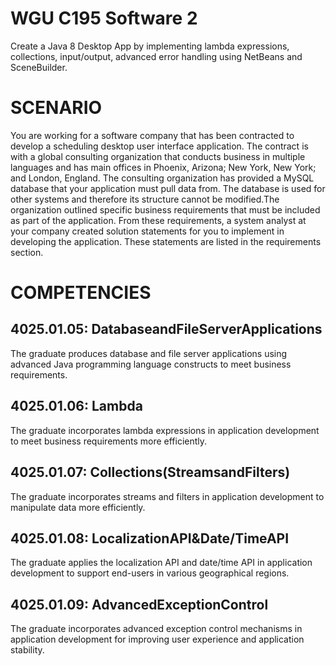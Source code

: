 # WGU C195 Software 2
Create a Java 8 Desktop App by implementing lambda expressions, collections, input/output, advanced error handling using NetBeans and SceneBuilder.

# SCENARIO
You are working for a software company that has been contracted to develop a scheduling desktop user interface application. The contract is with a global consulting organization that conducts business in multiple languages and has main offices in Phoenix, Arizona; New York, New York; and London, England. The consulting organization has provided a MySQL database that your application must pull data from. The database is used for other systems and therefore its structure cannot be modified.The organization outlined specific business requirements that must be included as part of the application. From these requirements, a system analyst at your company created solution statements for you to implement in developing the application. These statements are listed in the requirements section.

# COMPETENCIES
## 4025.01.05: DatabaseandFileServerApplications
The graduate produces database and file server applications using advanced Java programming language constructs to meet business requirements.

## 4025.01.06: Lambda
The graduate incorporates lambda expressions in application development to meet business requirements more efficiently.

## 4025.01.07: Collections(StreamsandFilters)
The graduate incorporates streams and filters in application development to manipulate data more efficiently.

## 4025.01.08: LocalizationAPI&Date/TimeAPI
The graduate applies the localization API and date/time API in application development to support end-users in various geographical regions.

## 4025.01.09: AdvancedExceptionControl
The graduate incorporates advanced exception control mechanisms in application development for improving user experience and application stability.
